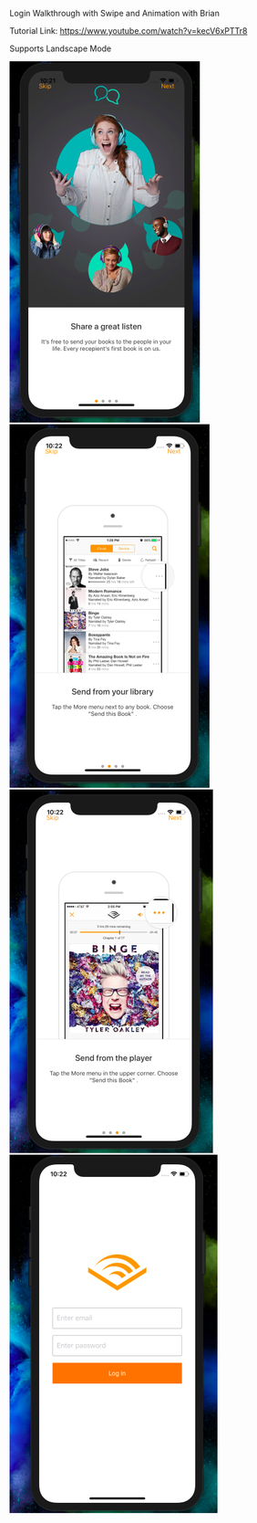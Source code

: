 Login Walkthrough with Swipe and Animation with Brian

Tutorial Link: https://www.youtube.com/watch?v=kecV6xPTTr8

Supports Landscape Mode

![alt text](https://github.com/jersan123/Login-Walkthrough-with-Swift/blob/master/img1.png)
![alt text](https://github.com/jersan123/Login-Walkthrough-with-Swift/blob/master/img2.png)
![alt text](https://github.com/jersan123/Login-Walkthrough-with-Swift/blob/master/img3.png)
![alt text](https://github.com/jersan123/Login-Walkthrough-with-Swift/blob/master/img4.png)
